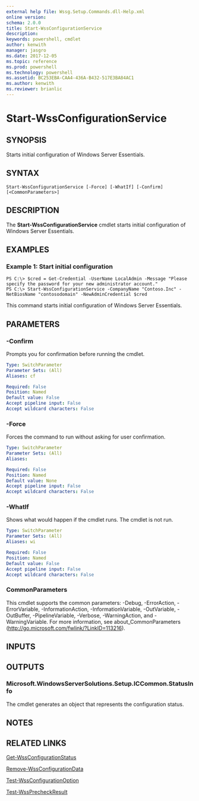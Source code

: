 ```yaml
---
external help file: Wssg.Setup.Commands.dll-Help.xml
online version: 
schema: 2.0.0
title: Start-WssConfigurationService
description: 
keywords: powershell, cmdlet
author: kenwith
manager: jasgro
ms.date: 2017-12-05
ms.topic: reference
ms.prod: powershell
ms.technology: powershell
ms.assetid: BC253EBA-CAA4-436A-B432-517E3BA84AC1
ms.author: kenwith
ms.reviewer: brianlic
---
```


# Start-WssConfigurationService

## SYNOPSIS
Starts initial configuration of Windows Server Essentials.

## SYNTAX

```
Start-WssConfigurationService [-Force] [-WhatIf] [-Confirm] [<CommonParameters>]
```

## DESCRIPTION
The **Start-WssConfigurationService** cmdlet starts initial configuration of Windows Server Essentials.

## EXAMPLES

### Example 1: Start initial configuration
```
PS C:\> $cred = Get-Credential -UserName LocalAdmin -Message "Please specify the password for your new administrator account."
PS C:\> Start-WssConfigurationService -CompanyName "Contoso.Inc" -NetBiosName "contosodomain" -NewAdminCredential $cred
```

This command starts initial configuration of Windows Server Essentials.

## PARAMETERS

### -Confirm
Prompts you for confirmation before running the cmdlet.

```yaml
Type: SwitchParameter
Parameter Sets: (All)
Aliases: cf

Required: False
Position: Named
Default value: False
Accept pipeline input: False
Accept wildcard characters: False
```

### -Force
Forces the command to run without asking for user confirmation.

```yaml
Type: SwitchParameter
Parameter Sets: (All)
Aliases: 

Required: False
Position: Named
Default value: None
Accept pipeline input: False
Accept wildcard characters: False
```

### -WhatIf
Shows what would happen if the cmdlet runs.
The cmdlet is not run.

```yaml
Type: SwitchParameter
Parameter Sets: (All)
Aliases: wi

Required: False
Position: Named
Default value: False
Accept pipeline input: False
Accept wildcard characters: False
```

### CommonParameters
This cmdlet supports the common parameters: -Debug, -ErrorAction, -ErrorVariable, -InformationAction, -InformationVariable, -OutVariable, -OutBuffer, -PipelineVariable, -Verbose, -WarningAction, and -WarningVariable. For more information, see about_CommonParameters (http://go.microsoft.com/fwlink/?LinkID=113216).

## INPUTS

## OUTPUTS

### Microsoft.WindowsServerSolutions.Setup.ICCommon.StatusInfo
The cmdlet generates an object that represents the configuration status.

## NOTES

## RELATED LINKS

[Get-WssConfigurationStatus](./Get-WssConfigurationStatus.md)

[Remove-WssConfigurationData](./Remove-WssConfigurationData.md)

[Test-WssConfigurationOption](./Test-WssConfigurationOption.md)

[Test-WssPrecheckResult](./Test-WssPrecheckResult.md)

